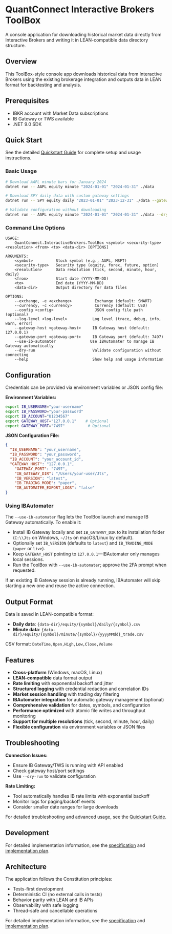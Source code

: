 # QuantConnect Interactive Brokers ToolBox

A console application for downloading historical market data directly from Interactive Brokers and writing it in LEAN-compatible data directory structure.

## Overview

This ToolBox-style console app downloads historical data from Interactive Brokers using the existing brokerage integration and outputs data in LEAN format for backtesting and analysis.

## Prerequisites

- IBKR account with Market Data subscriptions
- IB Gateway or TWS available
- .NET 9.0 SDK

## Quick Start

See the detailed [Quickstart Guide](../../specs/001-create-a-data/quickstart.md) for complete setup and usage instructions.

### Basic Usage

```bash
# Download AAPL minute bars for January 2024
dotnet run -- AAPL equity minute "2024-01-01" "2024-01-31" ./data

# Download SPY daily data with custom gateway settings
dotnet run -- SPY equity daily "2023-01-01" "2023-12-31" ./data --gateway-host 192.168.1.100 --gateway-port 7497

# Validate configuration without downloading
dotnet run -- AAPL equity minute "2024-01-01" "2024-01-31" ./data --dry-run
```

### Command Line Options

```text
USAGE:
    QuantConnect.InteractiveBrokers.ToolBox <symbol> <security-type> <resolution> <from> <to> <data-dir> [OPTIONS]

ARGUMENTS:
    <symbol>          Stock symbol (e.g., AAPL, MSFT)
    <security-type>   Security type (equity, forex, future, option)
    <resolution>      Data resolution (tick, second, minute, hour, daily)
    <from>            Start date (YYYY-MM-DD)
    <to>              End date (YYYY-MM-DD) 
    <data-dir>        Output directory for data files

OPTIONS:
    --exchange, -e <exchange>          Exchange (default: SMART)
    --currency, -c <currency>          Currency (default: USD)  
    --config <config>                  JSON config file path (optional)
    --log-level <log-level>           Log level (trace, debug, info, warn, error)
    --gateway-host <gateway-host>     IB Gateway host (default: 127.0.0.1)
    --gateway-port <gateway-port>     IB Gateway port (default: 7497)
    --use-ib-automater               Use IBAutomater to manage IB Gateway automatically
    --dry-run                         Validate configuration without connecting
    --help                            Show help and usage information
```

## Configuration

Credentials can be provided via environment variables or JSON config file:

**Environment Variables:**

```bash
export IB_USERNAME="your-username"
export IB_PASSWORD="your-password"
export IB_ACCOUNT="U1234567"
export GATEWAY_HOST="127.0.0.1"    # Optional
export GATEWAY_PORT="7497"          # Optional
```

**JSON Configuration File:**

```json
{
  "IB_USERNAME": "your_username",
  "IB_PASSWORD": "your_password",
  "IB_ACCOUNT": "your_account_id",
  "GATEWAY_HOST": "127.0.0.1",
    "GATEWAY_PORT": "7497",
    "IB_GATEWAY_DIR": "/Users/your-user/Jts",
    "IB_VERSION": "latest",
    "IB_TRADING_MODE": "paper",
    "IB_AUTOMATER_EXPORT_LOGS": "false"
}
```

### Using IBAutomater

The `--use-ib-automater` flag lets the ToolBox launch and manage IB Gateway automatically. To enable it:

- Install IB Gateway locally and set `IB_GATEWAY_DIR` to its installation folder (`C:\\Jts` on Windows, `~/Jts` on macOS/Linux by default).
- Optionally set `IB_VERSION` (defaults to `latest`) and `IB_TRADING_MODE` (`paper` or `live`).
- Keep `GATEWAY_HOST` pointing to `127.0.0.1`—IBAutomater only manages local sessions.
- Run the ToolBox with `--use-ib-automater`; approve the 2FA prompt when requested.

If an existing IB Gateway session is already running, IBAutomater will skip starting a new one and reuse the active connection.

## Output Format

Data is saved in LEAN-compatible format:

- **Daily data**: `{data-dir}/equity/{symbol}/daily/{symbol}.csv`
- **Minute data**: `{data-dir}/equity/{symbol}/minute/{symbol}/{yyyyMMdd}_trade.csv`

CSV format: `DateTime,Open,High,Low,Close,Volume`

## Features

- **Cross-platform** (Windows, macOS, Linux)
- **LEAN-compatible** data format output
- **Rate limiting** with exponential backoff and jitter
- **Structured logging** with credential redaction and correlation IDs
- **Market session handling** with trading day filtering
- **IBAutomater integration** for automatic gateway management (optional)
- **Comprehensive validation** for dates, symbols, and configuration
- **Performance optimized** with atomic file writes and throughput monitoring
- **Support for multiple resolutions** (tick, second, minute, hour, daily)
- **Flexible configuration** via environment variables or JSON files

## Troubleshooting

**Connection Issues:**

- Ensure IB Gateway/TWS is running with API enabled
- Check gateway host/port settings
- Use `--dry-run` to validate configuration

**Rate Limiting:**

- Tool automatically handles IB rate limits with exponential backoff
- Monitor logs for paging/backoff events
- Consider smaller date ranges for large downloads

For detailed troubleshooting and advanced usage, see the [Quickstart Guide](../../specs/001-create-a-data/quickstart.md).

## Development

For detailed implementation information, see the [specification](../../specs/001-create-a-data/spec.md) and [implementation plan](../../specs/001-create-a-data/plan.md).

## Architecture

The application follows the Constitution principles:

- Tests-first development
- Deterministic CI (no external calls in tests)
- Behavior parity with LEAN and IB APIs
- Observability with safe logging
- Thread-safe and cancellable operations

For detailed implementation information, see the [specification](../../specs/001-create-a-data/spec.md) and [implementation plan](../../specs/001-create-a-data/plan.md).
